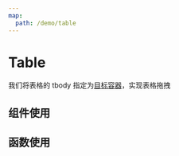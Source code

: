 ```yaml
---
map:
  path: /demo/table
---
```

# Table

我们将表格的 tbody 指定为[目标容器](../target-container/)，实现表格拖拽

## 组件使用
<demo src="./demo.vue"
title="使用组件包裹表格实现"
desc="拖拽表格行进行排序">
</demo>


## 函数使用
<demo src="./function.vue"
title="使用函数实现"
desc="拖拽表格行进行排序">
</demo>
